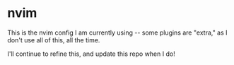 # nvim
This is the nvim config I am currently using -- some plugins are "extra," as I don't use all of this, all the time.

I'll continue to refine this, and update this repo when I do!
